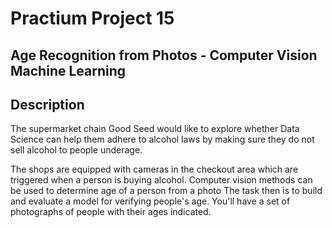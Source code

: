 # Practium Project 15

## Age Recognition from Photos - Computer Vision Machine Learning

## Description

The supermarket chain Good Seed would like to explore whether Data Science can help them adhere to alcohol laws by making sure they do not sell alcohol to people underage.

The shops are equipped with cameras in the checkout area which are triggered when a person is buying alcohol. Computer vision methods can be used to determine age of a person from a photo
The task then is to build and evaluate a model for verifying people's age. You'll have a set of photographs of people with their ages indicated.